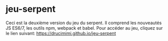 # jeu-serpent
Ceci est la deuxième version du jeu du serpent. Il comprend les nouveautés JS ES6/7, les outils npm, webpack et babel.
Pour accéder au jeu, cliquez sur le lien suivant: https://drucimimi.github.io/jeu-serpent
